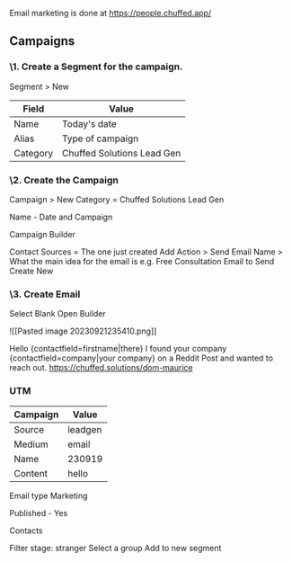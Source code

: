 
Email marketing is done at https://people.chuffed.app/


## Campaigns

### \1. Create a Segment for the campaign.

Segment > New

| Field | Value |
|-| - |
| Name | Today's date |
| Alias | Type of campaign |
| Category | Chuffed Solutions Lead Gen |
### \2. Create the Campaign

Campaign > New
Category = Chuffed Solutions Lead Gen

Name - Date and Campaign

Campaign Builder

Contact Sources = The one just created
Add Action > Send Email
Name > What the main idea for the email is e.g. Free Consultation
Email to Send Create New

### \3. Create Email 

Select Blank
Open Builder

![[Pasted image 20230921235410.png]]

Hello {contactfield=firstname|there}
I found your company {contactfield=company|your company} on a Reddit Post and wanted to reach out.
https://chuffed.solutions/dom-maurice
### UTM

| Campaign | Value   |
|----------|---------|
| Source   | leadgen |
| Medium   | email   |
| Name     | 230919  |
| Content  | hello   |

Email type Marketing

Published - Yes

Contacts

Filter stage: stranger
Select a group
Add to new segment
